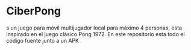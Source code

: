 # CiberPong

s un juego para móvil multijugador local para máximo 4 personas, esta inspirado en el juego clásico Pong 1972. En este repositorio esta todo el código fuente junto a un APK
